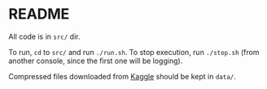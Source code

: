 # README
All code is in `src/` dir.

To run, `cd` to `src/` and run `./run.sh`. To stop execution, run `./stop.sh` (from another console, since the first one will be logging).

Compressed files downloaded from [Kaggle](https://www.kaggle.com/pablodroca/yelp-review-analysis) should be kept in `data/`.
